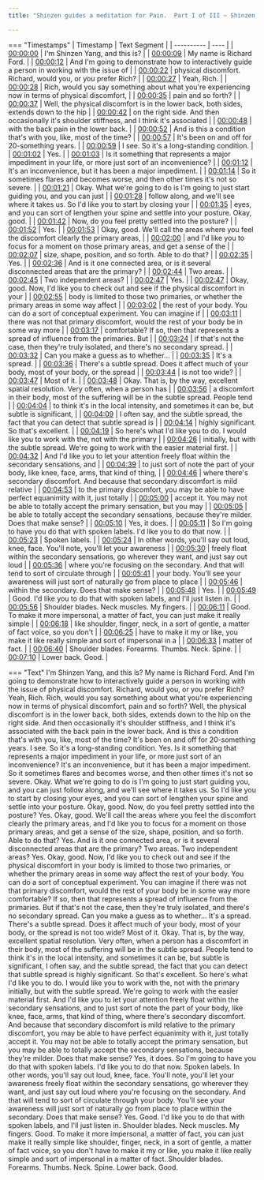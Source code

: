 ```yaml
---
title: "Shinzen guides a meditation for Pain.  Part I of III ~ Shinzen Young"

---
```

=== "Timestamps"
    | Timestamp | Text Segment |
    | ---------- | ----  |
    | [00:00:00](https://www.youtube.com/watch?v=weE4WO48_UU&t=0) |  I'm Shinzen Yang, and this is? |
    | [00:00:09](https://www.youtube.com/watch?v=weE4WO48_UU&t=9) |  My name is Richard Ford. |
    | [00:00:12](https://www.youtube.com/watch?v=weE4WO48_UU&t=12) |  And I'm going to demonstrate how to interactively guide a person in working with the issue of |
    | [00:00:22](https://www.youtube.com/watch?v=weE4WO48_UU&t=22) |  physical discomfort. Richard, would you, or you prefer Rich? |
    | [00:00:27](https://www.youtube.com/watch?v=weE4WO48_UU&t=27) |  Yeah, Rich. |
    | [00:00:28](https://www.youtube.com/watch?v=weE4WO48_UU&t=28) |  Rich, would you say something about what you're experiencing now in terms of physical discomfort, |
    | [00:00:35](https://www.youtube.com/watch?v=weE4WO48_UU&t=35) |  pain and so forth? |
    | [00:00:37](https://www.youtube.com/watch?v=weE4WO48_UU&t=37) |  Well, the physical discomfort is in the lower back, both sides, extends down to the hip |
    | [00:00:42](https://www.youtube.com/watch?v=weE4WO48_UU&t=42) |  on the right side. And then occasionally it's shoulder stiffness, and I think it's associated |
    | [00:00:48](https://www.youtube.com/watch?v=weE4WO48_UU&t=48) |  with the back pain in the lower back. |
    | [00:00:52](https://www.youtube.com/watch?v=weE4WO48_UU&t=52) |  And is this a condition that's with you, like, most of the time? |
    | [00:00:57](https://www.youtube.com/watch?v=weE4WO48_UU&t=57) |  It's been on and off for 20-something years. |
    | [00:00:59](https://www.youtube.com/watch?v=weE4WO48_UU&t=59) |  I see. So it's a long-standing condition. |
    | [00:01:02](https://www.youtube.com/watch?v=weE4WO48_UU&t=62) |  Yes. |
    | [00:01:03](https://www.youtube.com/watch?v=weE4WO48_UU&t=63) |  Is it something that represents a major impediment in your life, or more just sort of an inconvenience? |
    | [00:01:12](https://www.youtube.com/watch?v=weE4WO48_UU&t=72) |  It's an inconvenience, but it has been a major impediment. |
    | [00:01:14](https://www.youtube.com/watch?v=weE4WO48_UU&t=74) |  So it sometimes flares and becomes worse, and then other times it's not so severe. |
    | [00:01:21](https://www.youtube.com/watch?v=weE4WO48_UU&t=81) |  Okay. What we're going to do is I'm going to just start guiding you, and you can just |
    | [00:01:28](https://www.youtube.com/watch?v=weE4WO48_UU&t=88) |  follow along, and we'll see where it takes us. So I'd like you to start by closing your |
    | [00:01:35](https://www.youtube.com/watch?v=weE4WO48_UU&t=95) |  eyes, and you can sort of lengthen your spine and settle into your posture. Okay, good. |
    | [00:01:42](https://www.youtube.com/watch?v=weE4WO48_UU&t=102) |  Now, do you feel pretty settled into the posture? |
    | [00:01:52](https://www.youtube.com/watch?v=weE4WO48_UU&t=112) |  Yes. |
    | [00:01:53](https://www.youtube.com/watch?v=weE4WO48_UU&t=113) |  Okay, good. We'll call the areas where you feel the discomfort clearly the primary areas, |
    | [00:02:00](https://www.youtube.com/watch?v=weE4WO48_UU&t=120) |  and I'd like you to focus for a moment on those primary areas, and get a sense of the |
    | [00:02:07](https://www.youtube.com/watch?v=weE4WO48_UU&t=127) |  size, shape, position, and so forth. Able to do that? |
    | [00:02:35](https://www.youtube.com/watch?v=weE4WO48_UU&t=155) |  Yes. |
    | [00:02:36](https://www.youtube.com/watch?v=weE4WO48_UU&t=156) |  And is it one connected area, or is it several disconnected areas that are the primary? |
    | [00:02:44](https://www.youtube.com/watch?v=weE4WO48_UU&t=164) |  Two areas. |
    | [00:02:45](https://www.youtube.com/watch?v=weE4WO48_UU&t=165) |  Two independent areas? |
    | [00:02:47](https://www.youtube.com/watch?v=weE4WO48_UU&t=167) |  Yes. |
    | [00:02:47](https://www.youtube.com/watch?v=weE4WO48_UU&t=167) |  Okay, good. Now, I'd like you to check out and see if the physical discomfort in your |
    | [00:02:55](https://www.youtube.com/watch?v=weE4WO48_UU&t=175) |  body is limited to those two primaries, or whether the primary areas in some way affect |
    | [00:03:02](https://www.youtube.com/watch?v=weE4WO48_UU&t=182) |  the rest of your body. You can do a sort of conceptual experiment. You can imagine if |
    | [00:03:11](https://www.youtube.com/watch?v=weE4WO48_UU&t=191) |  there was not that primary discomfort, would the rest of your body be in some way more |
    | [00:03:17](https://www.youtube.com/watch?v=weE4WO48_UU&t=197) |  comfortable? If so, then that represents a spread of influence from the primaries. But |
    | [00:03:24](https://www.youtube.com/watch?v=weE4WO48_UU&t=204) |  if that's not the case, then they're truly isolated, and there's no secondary spread. |
    | [00:03:32](https://www.youtube.com/watch?v=weE4WO48_UU&t=212) |  Can you make a guess as to whether... |
    | [00:03:35](https://www.youtube.com/watch?v=weE4WO48_UU&t=215) |  It's a spread. |
    | [00:03:36](https://www.youtube.com/watch?v=weE4WO48_UU&t=216) |  There's a subtle spread. Does it affect much of your body, most of your body, or the spread |
    | [00:03:44](https://www.youtube.com/watch?v=weE4WO48_UU&t=224) |  is not too wide? |
    | [00:03:47](https://www.youtube.com/watch?v=weE4WO48_UU&t=227) |  Most of it. |
    | [00:03:48](https://www.youtube.com/watch?v=weE4WO48_UU&t=228) |  Okay. That is, by the way, excellent spatial resolution. Very often, when a person has |
    | [00:03:56](https://www.youtube.com/watch?v=weE4WO48_UU&t=236) |  a discomfort in their body, most of the suffering will be in the subtle spread. People tend |
    | [00:04:04](https://www.youtube.com/watch?v=weE4WO48_UU&t=244) |  to think it's in the local intensity, and sometimes it can be, but subtle is significant, |
    | [00:04:09](https://www.youtube.com/watch?v=weE4WO48_UU&t=249) |  I often say, and the subtle spread, the fact that you can detect that subtle spread is |
    | [00:04:14](https://www.youtube.com/watch?v=weE4WO48_UU&t=254) |  highly significant. So that's excellent. |
    | [00:04:19](https://www.youtube.com/watch?v=weE4WO48_UU&t=259) |  So here's what I'd like you to do. I would like you to work with the, not with the primary |
    | [00:04:26](https://www.youtube.com/watch?v=weE4WO48_UU&t=266) |  initially, but with the subtle spread. We're going to work with the easier material first. |
    | [00:04:32](https://www.youtube.com/watch?v=weE4WO48_UU&t=272) |  And I'd like you to let your attention freely float within the secondary sensations, and |
    | [00:04:39](https://www.youtube.com/watch?v=weE4WO48_UU&t=279) |  to just sort of note the part of your body, like knee, face, arms, that kind of thing, |
    | [00:04:46](https://www.youtube.com/watch?v=weE4WO48_UU&t=286) |  where there's secondary discomfort. And because that secondary discomfort is mild relative |
    | [00:04:53](https://www.youtube.com/watch?v=weE4WO48_UU&t=293) |  to the primary discomfort, you may be able to have perfect equanimity with it, just totally |
    | [00:05:00](https://www.youtube.com/watch?v=weE4WO48_UU&t=300) |  accept it. You may not be able to totally accept the primary sensation, but you may |
    | [00:05:05](https://www.youtube.com/watch?v=weE4WO48_UU&t=305) |  be able to totally accept the secondary sensations, because they're milder. Does that make sense? |
    | [00:05:10](https://www.youtube.com/watch?v=weE4WO48_UU&t=310) |  Yes, it does. |
    | [00:05:11](https://www.youtube.com/watch?v=weE4WO48_UU&t=311) |  So I'm going to have you do that with spoken labels. I'd like you to do that now. |
    | [00:05:23](https://www.youtube.com/watch?v=weE4WO48_UU&t=323) |  Spoken labels. |
    | [00:05:24](https://www.youtube.com/watch?v=weE4WO48_UU&t=324) |  In other words, you'll say out loud, knee, face. You'll note, you'll let your awareness |
    | [00:05:30](https://www.youtube.com/watch?v=weE4WO48_UU&t=330) |  freely float within the secondary sensations, go wherever they want, and just say out loud |
    | [00:05:36](https://www.youtube.com/watch?v=weE4WO48_UU&t=336) |  where you're focusing on the secondary. And that will tend to sort of circulate through |
    | [00:05:41](https://www.youtube.com/watch?v=weE4WO48_UU&t=341) |  your body. You'll see your awareness will just sort of naturally go from place to place |
    | [00:05:46](https://www.youtube.com/watch?v=weE4WO48_UU&t=346) |  within the secondary. Does that make sense? |
    | [00:05:48](https://www.youtube.com/watch?v=weE4WO48_UU&t=348) |  Yes. |
    | [00:05:49](https://www.youtube.com/watch?v=weE4WO48_UU&t=349) |  Good. I'd like you to do that with spoken labels, and I'll just listen in. |
    | [00:05:56](https://www.youtube.com/watch?v=weE4WO48_UU&t=356) |  Shoulder blades. Neck muscles. My fingers. |
    | [00:06:11](https://www.youtube.com/watch?v=weE4WO48_UU&t=371) |  Good. To make it more impersonal, a matter of fact, you can just make it really simple |
    | [00:06:18](https://www.youtube.com/watch?v=weE4WO48_UU&t=378) |  like shoulder, finger, neck, in a sort of gentle, a matter of fact voice, so you don't |
    | [00:06:25](https://www.youtube.com/watch?v=weE4WO48_UU&t=385) |  have to make it my or like, you make it like really simple and sort of impersonal in a |
    | [00:06:33](https://www.youtube.com/watch?v=weE4WO48_UU&t=393) |  matter of fact. |
    | [00:06:40](https://www.youtube.com/watch?v=weE4WO48_UU&t=400) |  Shoulder blades. Forearms. Thumbs. Neck. Spine. |
    | [00:07:10](https://www.youtube.com/watch?v=weE4WO48_UU&t=430) |  Lower back. Good. |

=== "Text"
     I'm Shinzen Yang, and this is? My name is Richard Ford. And I'm going to demonstrate how to interactively guide a person in working with the issue of physical discomfort. Richard, would you, or you prefer Rich? Yeah, Rich. Rich, would you say something about what you're experiencing now in terms of physical discomfort, pain and so forth? Well, the physical discomfort is in the lower back, both sides, extends down to the hip on the right side. And then occasionally it's shoulder stiffness, and I think it's associated with the back pain in the lower back. And is this a condition that's with you, like, most of the time? It's been on and off for 20-something years. I see. So it's a long-standing condition. Yes. Is it something that represents a major impediment in your life, or more just sort of an inconvenience? It's an inconvenience, but it has been a major impediment. So it sometimes flares and becomes worse, and then other times it's not so severe. Okay. What we're going to do is I'm going to just start guiding you, and you can just follow along, and we'll see where it takes us. So I'd like you to start by closing your eyes, and you can sort of lengthen your spine and settle into your posture. Okay, good. Now, do you feel pretty settled into the posture? Yes. Okay, good. We'll call the areas where you feel the discomfort clearly the primary areas, and I'd like you to focus for a moment on those primary areas, and get a sense of the size, shape, position, and so forth. Able to do that? Yes. And is it one connected area, or is it several disconnected areas that are the primary? Two areas. Two independent areas? Yes. Okay, good. Now, I'd like you to check out and see if the physical discomfort in your body is limited to those two primaries, or whether the primary areas in some way affect the rest of your body. You can do a sort of conceptual experiment. You can imagine if there was not that primary discomfort, would the rest of your body be in some way more comfortable? If so, then that represents a spread of influence from the primaries. But if that's not the case, then they're truly isolated, and there's no secondary spread. Can you make a guess as to whether... It's a spread. There's a subtle spread. Does it affect much of your body, most of your body, or the spread is not too wide? Most of it. Okay. That is, by the way, excellent spatial resolution. Very often, when a person has a discomfort in their body, most of the suffering will be in the subtle spread. People tend to think it's in the local intensity, and sometimes it can be, but subtle is significant, I often say, and the subtle spread, the fact that you can detect that subtle spread is highly significant. So that's excellent. So here's what I'd like you to do. I would like you to work with the, not with the primary initially, but with the subtle spread. We're going to work with the easier material first. And I'd like you to let your attention freely float within the secondary sensations, and to just sort of note the part of your body, like knee, face, arms, that kind of thing, where there's secondary discomfort. And because that secondary discomfort is mild relative to the primary discomfort, you may be able to have perfect equanimity with it, just totally accept it. You may not be able to totally accept the primary sensation, but you may be able to totally accept the secondary sensations, because they're milder. Does that make sense? Yes, it does. So I'm going to have you do that with spoken labels. I'd like you to do that now. Spoken labels. In other words, you'll say out loud, knee, face. You'll note, you'll let your awareness freely float within the secondary sensations, go wherever they want, and just say out loud where you're focusing on the secondary. And that will tend to sort of circulate through your body. You'll see your awareness will just sort of naturally go from place to place within the secondary. Does that make sense? Yes. Good. I'd like you to do that with spoken labels, and I'll just listen in. Shoulder blades. Neck muscles. My fingers. Good. To make it more impersonal, a matter of fact, you can just make it really simple like shoulder, finger, neck, in a sort of gentle, a matter of fact voice, so you don't have to make it my or like, you make it like really simple and sort of impersonal in a matter of fact. Shoulder blades. Forearms. Thumbs. Neck. Spine. Lower back. Good.